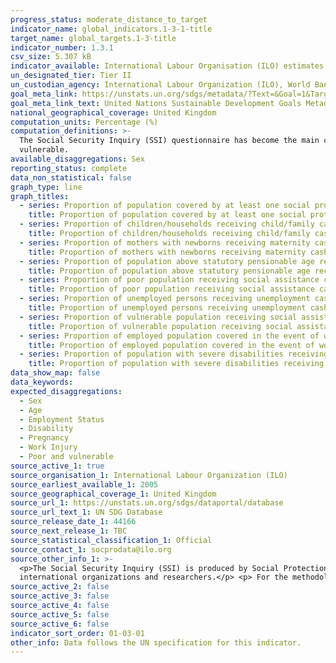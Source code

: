 ```yaml
---
progress_status: moderate_distance_to_target
indicator_name: global_indicators.1-3-1-title
target_name: global_targets.1-3-title
indicator_number: 1.3.1
csv_size: 5.307 kB
indicator_available: International Labour Organisation (ILO) estimates based on country data compiled through the ILO Social Security Inquiry (SSI).
un_designated_tier: Tier II
un_custodian_agency: International Labour Organization (ILO), World Bank (WB)
goal_meta_link: https://unstats.un.org/sdgs/metadata/?Text=&Goal=1&Target=1.3
goal_meta_link_text: United Nations Sustainable Development Goals Metadata (PDF 894 KB)
national_geographical_coverage: United Kingdom
computation_units: Percentage (%)
computation_definitions: >-
  The Social Security Inquiry (SSI) questionnaire has become the main comprehensive tool used to compile data on social protection coverage for children, unemployed persons, older persons, persons with disabilities, pregnant women, newborns, work-injury victims, and the poor and
  vulnerable.
available_disaggregations: Sex
reporting_status: complete
data_non_statistical: false
graph_type: line
graph_titles:
  - series: Proportion of population covered by at least one social protection benefit
    title: Proportion of population covered by at least one social protection benefit
  - series: Proportion of children/households receiving child/family cash benefit
    title: Proportion of children/households receiving child/family cash benefit
  - series: Proportion of mothers with newborns receiving maternity cash benefit
    title: Proportion of mothers with newborns receiving maternity cash benefit
  - series: Proportion of population above statutory pensionable age receiving a pension
    title: Proportion of population above statutory pensionable age receiving a pension
  - series: Proportion of poor population receiving social assistance cash benefit
    title: Proportion of poor population receiving social assistance cash benefit
  - series: Proportion of unemployed persons receiving unemployment cash benefit
    title: Proportion of unemployed persons receiving unemployment cash benefit
  - series: Proportion of vulnerable population receiving social assistance cash benefit
    title: Proportion of vulnerable population receiving social assistance cash benefit
  - series: Proportion of employed population covered in the event of work injury
    title: Proportion of employed population covered in the event of work injury
  - series: Proportion of population with severe disabilities receiving disability cash benefit
    title: Proportion of population with severe disabilities receiving disability cash benefit
data_show_map: false
data_keywords:
expected_disaggregations:
  - Sex
  - Age
  - Employment Status
  - Disability
  - Pregnancy
  - Work Injury
  - Poor and vulnerable
source_active_1: true
source_organisation_1: International Labour Organization (ILO)
source_earliest_available_1: 2005
source_geographical_coverage_1: United Kingdom
source_url_1: https://unstats.un.org/sdgs/dataportal/database
source_url_text_1: UN SDG Database
source_release_date_1: 44166
source_next_release_1: TBC
source_statistical_classification_1: Official
source_contact_1: socprodata@ilo.org
source_other_info_1: >-
  <p>The Social Security Inquiry (SSI) is produced by Social Protection Department (SOCPRO) of the International Labour Office (ILO). SSI is a set of questionnaires and a database, which is the main source of global data on social protection, used daily by policy makers, officials of
  international organizations and researchers.</p> <p> For the methodological manual and the SSI questionnaire please visit <a href="https://www.social-protection.org/gimi/ShowTheme.action?id=10">Social Protection</a>. </p>
source_active_2: false
source_active_3: false
source_active_4: false
source_active_5: false
source_active_6: false
indicator_sort_order: 01-03-01
other_info: Data follows the UN specification for this indicator. 
---
```


